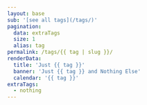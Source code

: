```yaml
---
layout: base
sub: '[see all tags](/tags/)'
pagination:
  data: extraTags
  size: 1
  alias: tag
permalink: /tags/{{ tag | slug }}/
renderData:
  title: 'Just {{ tag }}'
  banner: 'Just {{ tag }} and Nothing Else'
  calendar: '{{ tag }}'
extraTags:
  - nothing
---
```

